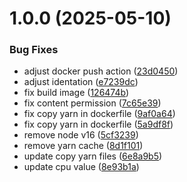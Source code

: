 # 1.0.0 (2025-05-10)


### Bug Fixes

* adjust docker push action ([23d0450](https://github.com/lucmoraees/github-actions-ci-rocketseat/commit/23d0450469a39edb73e2c941ae313058418c7b0d))
* adjust identation ([e7239dc](https://github.com/lucmoraees/github-actions-ci-rocketseat/commit/e7239dc004a3380d3e07c8b15f2dac1952565404))
* fix build image ([126474b](https://github.com/lucmoraees/github-actions-ci-rocketseat/commit/126474b5bc08564246e3f694c37472449d502604))
* fix content permission ([7c65e39](https://github.com/lucmoraees/github-actions-ci-rocketseat/commit/7c65e399d3cb3a3ef81765dcb3cbe4990609a635))
* fix copy yarn in dockerfile ([9af0a64](https://github.com/lucmoraees/github-actions-ci-rocketseat/commit/9af0a64325a34e6666192bf9575b4cc5cda005e6))
* fix copy yarn in dockerfile ([5a9df8f](https://github.com/lucmoraees/github-actions-ci-rocketseat/commit/5a9df8f5468462a8564b664e07df1bea90d272eb))
* remove node v16 ([5cf3239](https://github.com/lucmoraees/github-actions-ci-rocketseat/commit/5cf323915213778834ed21add2ee3c2a82192d0b))
* remove yarn cache ([8d1f101](https://github.com/lucmoraees/github-actions-ci-rocketseat/commit/8d1f1012155d1bc7281b4e465df6c8d65e1403f0))
* update copy yarn files ([6e8a9b5](https://github.com/lucmoraees/github-actions-ci-rocketseat/commit/6e8a9b5e26bb00062dba4be21310d24925d0d57b))
* update cpu value ([8e93b1a](https://github.com/lucmoraees/github-actions-ci-rocketseat/commit/8e93b1af58dc61cad023f2895e5b75c53234c3f2))
